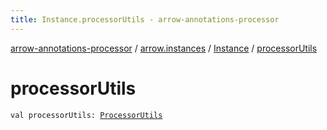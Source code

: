 ```yaml
---
title: Instance.processorUtils - arrow-annotations-processor
---
```


[arrow-annotations-processor](../../index.html) / [arrow.instances](../index.html) / [Instance](index.html) / [processorUtils](./processor-utils.html)

# processorUtils

`val processorUtils: `[`ProcessorUtils`](../../arrow.common.utils/-processor-utils/index.html)